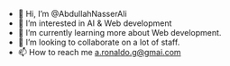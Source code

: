 - 👋 Hi, I’m @AbdullahNasserAli
- 👀 I’m interested in AI & Web development 
- 🌱 I’m currently learning more about Web development.
- 💞️ I’m looking to collaborate on a lot of staff.
- 📫 How to reach me a.ronaldo.g@gmai.com

<!---
AbdullahNasserAli/AbdullahNasserAli is a ✨ special ✨ repository because its `README.md` (this file) appears on your GitHub profile.
You can click the Preview link to take a look at your changes.
--->

